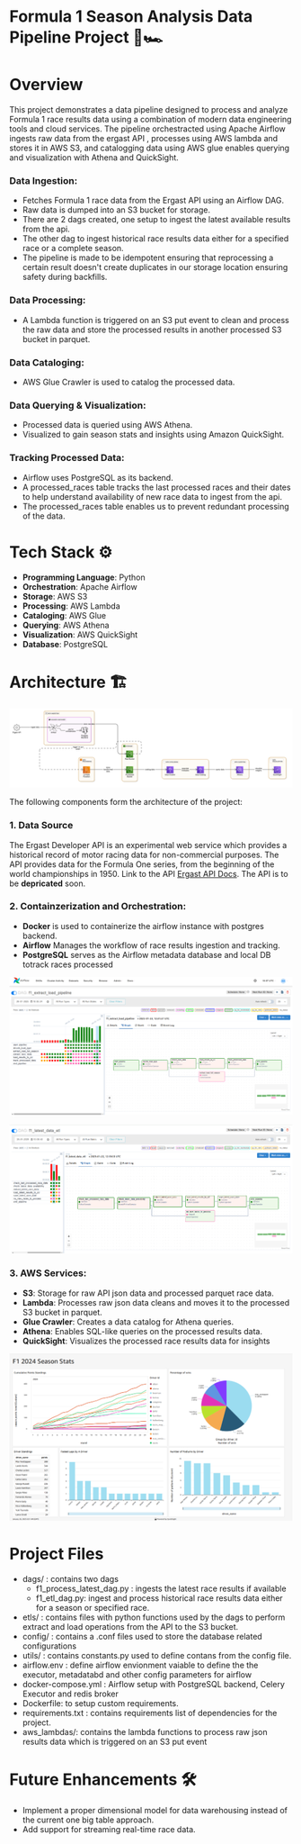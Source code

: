 # Formula 1 Season Analysis Data Pipeline Project 🚦🏎️
# Overview
This project demonstrates a data pipeline designed to process and analyze Formula 1 race results data using a combination of modern data engineering tools and cloud services. The pipeline orchestracted using Apache Airflow ingests raw data from the ergast API , processes using AWS lambda and stores it in AWS S3, and catalogging data using AWS glue enables querying and visualization with Athena and QuickSight.


### Data Ingestion:

- Fetches Formula 1 race data from the Ergast API using an Airflow DAG.
- Raw data is dumped into an S3 bucket for storage.
- There are 2 dags created, one setup to ingest the latest available results from the api.
- The other dag to ingest historical race results data either for a specified race or a complete season.
- The pipeline is made to be idempotent ensuring that reprocessing a certain result doesn't create duplicates in our storage location ensuring safety during backfills. 
### Data Processing:

- A Lambda function is triggered on an S3 put event to clean and process the raw data and store the processed results in another processed S3 bucket in parquet.
### Data Cataloging:
- AWS Glue Crawler is used to catalog the processed data.

### Data Querying & Visualization:
- Processed data is queried using AWS Athena.
- Visualized to gain season stats and insights using Amazon QuickSight.

### Tracking Processed Data:
- Airflow uses PostgreSQL as its backend.
- A processed_races table tracks the last processed races and their dates to help understand availability of new race data to ingest from the api.
- The processed_races table enables us to prevent redundant processing of the data.

# Tech Stack ⚙️
- **Programming Language**: Python
- **Orchestration**: Apache Airflow
- **Storage**: AWS S3
- **Processing**: AWS Lambda
- **Cataloging**: AWS Glue
- **Querying**: AWS Athena
- **Visualization**: AWS QuickSight
- **Database**: PostgreSQL

# Architecture 🏗️

![image of software componeents and flow](./software_flow_v1.png)

The following components form the architecture of the project:
### 1. Data Source
The Ergast Developer API is an experimental web service which provides a historical record of motor racing data for non-commercial purposes. The API provides data for the Formula One series, from the beginning of the world championships in 1950. Link to the API [Ergast API Docs](https://ergast.com/mrd/). 
 The API is to be **depricated** soon.
### 2. Containzerization and Orchestration:
- **Docker** is used to containerize the airflow instance with postgres backend.
- **Airflow** Manages the workflow of race results ingestion and tracking.
- **PostgreSQL** serves as the Airflow metadata database and local DB totrack races processed




  
![image of dag for latest data ingestion](./f1_backfil_dag.PNG)


![image of dag for historical results ingestion](./f1_etl_latest_dag.PNG)
### 3. AWS Services:

- **S3**: Storage for raw API json data and processed parquet race data.
- **Lambda**: Processes raw json data cleans and moves it to the processed S3 bucket in parquet.
- **Glue Crawler**: Creates a data catalog for Athena queries.
- **Athena**: Enables SQL-like queries on the processed results data.
- **QuickSight**: Visualizes the processed race results data for insights

  

  
![image of dag for historical results ingestion](./sample_season_stats_quicksight.PNG)
# Project Files
- dags/ : contains two dags
     - f1_process_latest_dag.py : ingests the latest race results if available
     - f1_etl_dag.py: ingest and process historical race results data either for a season or specified race.
- etls/ : contains files with python functions used by the dags to perform extract and load operations from the API to the S3 bucket.
- config/ : contains a .conf files used to store the database related configurations
- utils/ : contains constants.py used to define contans from the config file.
- airflow.env : define airflow envionment vaiable to define the the executor, metadatabd and other config parameters for airflow
- docker-compose.yml : Airflow setup with PostgreSQL backend, Celery Executor and redis broker
- Dockerfile: to setup custom requirements.
- requirements.txt : contains requirements list of dependencies for the project.
- aws_lambdas/: contains the lambda functions to process raw json results data which is triggered on an S3 put event
  
# Future Enhancements 🛠️
- Implement a proper dimensional model for data warehousing instead of the current one big table approach.
- Add support for streaming real-time race data.

